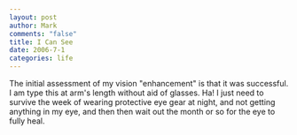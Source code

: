 ```yaml
--- 
layout: post
author: Mark
comments: "false"
title: I Can See
date: 2006-7-1
categories: life
---
```

The initial assessment of my vision "enhancement" is that it was successful. I am type this at arm's length without aid of glasses. Ha! I just need to survive the week of wearing protective eye gear at night, and not getting anything in my eye, and then then wait out the month or so for the eye to fully heal.
